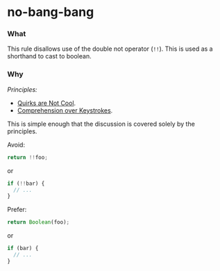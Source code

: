 # no-bang-bang

### What
This rule disallows use of the double not operator (`!!`). This is used as a shorthand to cast to boolean.

### Why

*Principles:*
 - [Quirks are Not Cool]('../principles/quirks.md').
 - [Comprehension over Keystrokes]('../principles/keystrokes.md').

This is simple enough that the discussion is covered solely by the principles.

Avoid:

```js
return !!foo;
```

or

```js
if (!!bar) {
  // ...
}
```

Prefer:

```js
return Boolean(foo);
```

or

```js
if (bar) {
  // ...
}
```
